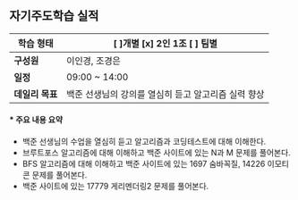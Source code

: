 ## 자기주도학습 실적


| **학습 형태** | [ ]개별 [x] 2인 1조 [ ] 팀별 |
| ------------- | -------------------------- |
| **구성원** | 이인경, 조경은 |
| **일정** | 09:00 ~ 14:00 |
| **데일리 목표** | 백준 선생님의 강의를 열심히 듣고 알고리즘 실력 향상 |



#### * 주요 내용 요약

- 백준 선생님의 수업을 열심히 듣고 알고리즘과 코딩테스트에 대해 이해한다.
- 브루트포스 알고리즘에 대해 이해하고 백준 사이트에 있는 N과 M 문제를 풀어본다.
- BFS 알고리즘에 대해 이해하고 백준 사이트에 있는 1697 숨바꼭질, 14226 이모티콘 문제를 풀어본다.
- 백준 사이트에 있는 17779 게리멘더링2 문제를 풀어본다.